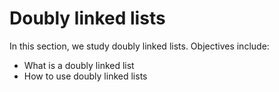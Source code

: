 # Doubly linked lists
In this section, we study doubly linked lists. Objectives include:
- What is a doubly linked list
- How to use doubly linked lists

